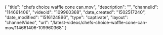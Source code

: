{
    "title": "chefs choice waffle cone can.mov",
    "description": "",
    "channelid": "114661406",
    "videoid": "109960368",
    "date_created": "1502517240",
    "date_modified": "1516124896",
    "type": "captivate",
    "layout": "channelVideo",
    "url": "\/latest-videos\/chefs-choice-waffle-cone-can-mov\/114661406-109960368"
}